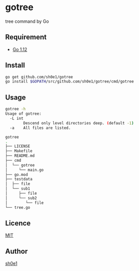 # gotree

tree command by Go

## Requirement

- [Go 1.12](https://golang.org/doc/go1.12)

## Install

```bash
go get github.com/sh0e1/gotree
go install $GOPATH/src/github.com/sh0e1/gotree/cmd/gotree
```

## Usage

```bash
gotree -h
Usage of gotree:
  -L int
        Descend only level directories deep. (default -1)
  -a    All files are listed.

gotree
.
├── LICENSE
├── Makefile
├── README.md
├── cmd
│  └── gotree
│     └── main.go
├── go.mod
├── testdata
│  ├── file
│  └── sub1
│     ├── file
│     └── sub2
│        └── file
└── tree.go

```

## Licence

[MIT](https://github.com/sh0e1/gotree/blob/master/LICENSE)

## Author

[sh0e1](https://github.com/sh0e1)
